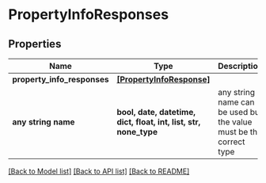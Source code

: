 # PropertyInfoResponses


## Properties
Name | Type | Description | Notes
------------ | ------------- | ------------- | -------------
**property_info_responses** | [**[PropertyInfoResponse]**](PropertyInfoResponse.md) |  | [optional] 
**any string name** | **bool, date, datetime, dict, float, int, list, str, none_type** | any string name can be used but the value must be the correct type | [optional]

[[Back to Model list]](../README.md#documentation-for-models) [[Back to API list]](../README.md#documentation-for-api-endpoints) [[Back to README]](../README.md)



